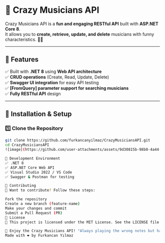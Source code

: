 # 🎵 Crazy Musicians API

Crazy Musicians API is a **fun and engaging RESTful API** built with **ASP.NET Core 8**.  
It allows you to **create, retrieve, update, and delete** musicians with funny characteristics. 🎸🎶  

---

## 📌 **Features**
✅ Built with **.NET 8** using **Web API architecture**  
✅ **CRUD operations** (Create, Read, Update, Delete)  
✅ **Swagger UI integration** for easy API testing  
✅ **[FromQuery] parameter support for searching musicians**  
✅ **Fully RESTful API** design  

---

## 🚀 **Installation & Setup**

### **1️⃣ Clone the Repository**
```bash
git clone https://github.com/furkancanyilmaz/CrazyMusiciansAPI.git
cd CrazyMusiciansAPI
![image](https://github.com/user-attachments/assets/9d30815b-98b0-4a44-9418-3ae1792b2ea3)

📌 Development Environment
✅ .NET 8
✅ ASP.NET Core Web API
✅ Visual Studio 2022 / VS Code
✅ Swagger & Postman for testing

📌 Contributing
🎯 Want to contribute? Follow these steps:

Fork the repository
Create a new branch (feature-name)
Make your changes and commit
Submit a Pull Request (PR)
📌 License
🔹 This project is licensed under the MIT License. See the LICENSE file for details.

🚀 Enjoy the Crazy Musicians API! "Always playing the wrong notes but having fun!" 😆
Made with ❤️ by Furkancan Yılmaz

